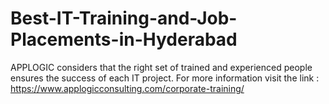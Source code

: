 # Best-IT-Training-and-Job-Placements-in-Hyderabad
APPLOGIC considers that the right set of trained and experienced people ensures the success of each IT project. For more information visit the link : https://www.applogicconsulting.com/corporate-training/
